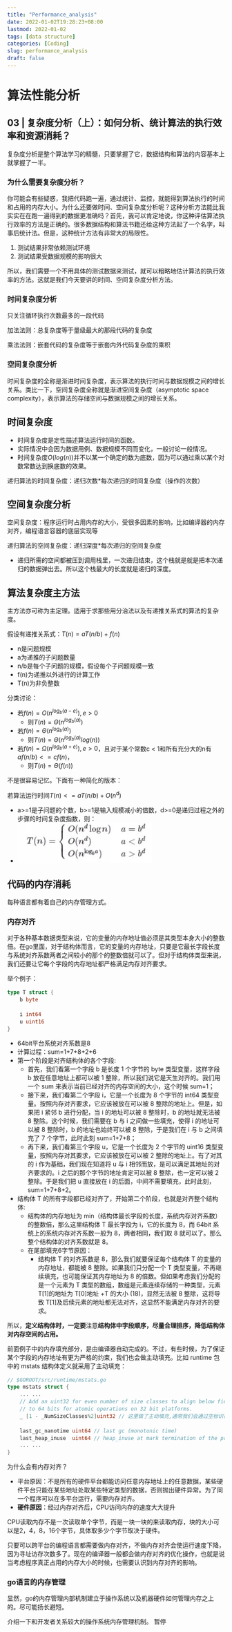 ```yaml
---
title: "Performance_analysis"
date: 2022-01-02T19:28:23+08:00
lastmod: 2022-01-02
tags: [data structure]
categories: [Coding]
slug: performance_analysis
draft: false
---
```

# 算法性能分析
## 03 | 复杂度分析（上）：如何分析、统计算法的执行效率和资源消耗？

复杂度分析是整个算法学习的精髓，只要掌握了它，数据结构和算法的内容基本上就掌握了一半。

### 为什么需要复杂度分析？

你可能会有些疑惑，我把代码跑一遍，通过统计、监控，就能得到算法执行的时间和占用的内存大小。为什么还要做时间、空间复杂度分析呢？这种分析方法能比我实实在在跑一遍得到的数据更准确吗？首先，我可以肯定地说，你这种评估算法执行效率的方法是正确的。很多数据结构和算法书籍还给这种方法起了一个名字，叫事后统计法。但是，这种统计方法有非常大的局限性。

1. 测试结果非常依赖测试环境
2. 测试结果受数据规模的影响很大

所以，我们需要一个不用具体的测试数据来测试，就可以粗略地估计算法的执行效率的方法。这就是我们今天要讲的时间、空间复杂度分析方法。


### 时间复杂度分析

 只关注循环执行次数最多的一段代码

 加法法则：总复杂度等于量级最大的那段代码的复杂度

乘法法则：嵌套代码的复杂度等于嵌套内外代码复杂度的乘积

### 空间复杂度分析

时间复杂度的全称是渐进时间复杂度，表示算法的执行时间与数据规模之间的增长关系。类比一下，空间复杂度全称就是渐进空间复杂度（asymptotic space complexity），表示算法的存储空间与数据规模之间的增长关系。





## 时间复杂度
- 时间复杂度是定性描述算法运行时间的函数。
- 实际情况中会因为数据用例、数据规模不同而变化，一般讨论一般情况。
- 时间复杂度$O(log(n))$并不以某一个确定的数为底数，因为可以通过乘以某个对数常数达到换底数的效果。

递归算法的时间复杂度：递归次数*每次递归的时间复杂度（操作的次数）
## 空间复杂度分析
空间复杂度：程序运行时占用内存的大小，受很多因素的影响，比如编译器的内存对齐，编程语言容器的底层实现等

递归算法的空间复杂度：递归深度*每次递归的空间复杂度
- 递归所需的空间都被压到调用栈里，一次递归结束，这个栈就是就是把本次递归的数据弹出去。所以这个栈最大的长度就是递归的深度。
## 算法复杂度主方法
主方法亦可称为主定理。适用于求那些用分治法以及有递推关系式的算法的复杂度。

假设有递推关系式：$T(n)=aT(n/b)+f(n)$ 
- n是问题规模
- a为递推的子问题数量
- n/b是每个子问题的规模，假设每个子问题规模一致
- f(n)为递推以外进行的计算工作
- T(n)为非负整数

分类讨论：
- 若$f(n)=O(n^{log_b(a-e)}),e>0$
    - 则$T(n)=Θ(n^{log_b(a)})$
- 若$f(n)=Θ(n^{log_b(a)})$
    - 则$T(n)=Θ(n^{log_b(a)}log(n))$
- 若$f(n)=Ω(n^{log_b(a+e)}),e>0$，且对于某个常数c < 1和所有充分大的n有$af(n/b)<=cf(n)$，
    - 则$T(n)=Θ(f(n))$

不是很容易记忆。下面有一种简化的版本：

若算法运行时间$T(n)<=aT(n/b)+O(n^d)$
- a>=1是子问题的个数，b>=1是输入规模减小的倍数，d>=0是递归过程之外的步骤的时间复杂度指数，则：
- ![](https://raw.githubusercontent.com/JF-011101/Image_hosting_rep/main/20220303125128.png)
## 代码的内存消耗
每种语言都有着自己的内存管理方式。
### 内存对齐

对于各种基本数据类型来说，它的变量的内存地址值必须是其类型本身大小的整数倍。在go里面，对于结构体而言，它的变量的内存地址，只要是它最长字段长度与系统对齐系数两者之间较小的那个的整数倍就可以了。但对于结构体类型来说，我们还要让它每个字段的内存地址都严格满足内存对齐要求。

举个例子：
```go
type T struct {
    b byte

    i int64
    u uint16
}
```
- 64bit平台系统对齐系数是8
- 计算过程：sum=1+7+8+2+6
- 第一个阶段是对齐结构体的各个字段:
    - 首先，我们看第一个字段 b 是长度 1 个字节的 byte 类型变量，这样字段 b 放在任意地址上都可以被 1 整除，所以我们说它是天生对齐的。我们用一个 sum 来表示当前已经对齐的内存空间的大小，这个时候 sum=1；
    - 接下来，我们看第二个字段 i，它是一个长度为 8 个字节的 int64 类型变量。按照内存对齐要求，它应该被放在可以被 8 整除的地址上。但是，如果把 i 紧邻 b 进行分配，当 i 的地址可以被 8 整除时，b 的地址就无法被 8 整除。这个时候，我们需要在 b 与 i 之间做一些填充，使得 i 的地址可以被 8 整除时，b 的地址也始终可以被 8 整除，于是我们在 i 与 b 之间填充了 7 个字节，此时此刻 sum=1+7+8；
    - 再下来，我们看第三个字段 u，它是一个长度为 2 个字节的 uint16 类型变量，按照内存对其要求，它应该被放在可以被 2 整除的地址上。有了对其的 i 作为基础，我们现在知道将 u 与 i 相邻而放，是可以满足其地址的对齐要求的。i 之后的那个字节的地址肯定可以被 8 整除，也一定可以被 2 整除。于是我们把 u 直接放在 i 的后面，中间不需要填充，此时此刻，sum=1+7+8+2。
- 结构体 T 的所有字段都已经对齐了，开始第二个阶段，也就是对齐整个结构体:
    - 结构体的内存地址为 min（结构体最长字段的长度，系统内存对齐系数）的整数倍，那么这里结构体 T 最长字段为 i，它的长度为 8，而 64bit 系统上的系统内存对齐系数一般为 8，两者相同，我们取 8 就可以了。那么整个结构体的对齐系数就是 8。
    - 在尾部填充6字节原因：
        - 结构体 T 的对齐系数是 8，那么我们就要保证每个结构体 T 的变量的内存地址，都能被 8 整除。如果我们只分配一个 T 类型变量，不再继续填充，也可能保证其内存地址为 8 的倍数。但如果考虑我们分配的是一个元素为 T 类型的数组，数组是元素连续存储的一种类型，元素 T[1]的地址为 T[0]地址 +T 的大小 (18)，显然无法被 8 整除，这将导致 T[1]及后续元素的地址都无法对齐，这显然不能满足内存对齐的要求。

所以，**定义结构体时，一定要**注意**结构体中字段顺序，尽量合理排序，降低结构体对内存空间的占用。**

前面例子中的内存填充部分，是由编译器自动完成的。不过，有些时候，为了保证某个字段的内存地址有更为严格的约束，我们也会做主动填充。比如 runtime 包中的 mstats 结构体定义就采用了主动填充：
```go
// $GOROOT/src/runtime/mstats.go
type mstats struct {
    ... ...
    // Add an uint32 for even number of size classes to align below fields
    // to 64 bits for atomic operations on 32 bit platforms.
    _ [1 - _NumSizeClasses%2]uint32 // 这里做了主动填充,通常我们会通过空标识符来进行主动填充

    last_gc_nanotime uint64 // last gc (monotonic time)
    last_heap_inuse  uint64 // heap_inuse at mark termination of the previous GC
    ... ...
}
```
为什么会有内存对齐？
- 平台原因：不是所有的硬件平台都能访问任意内存地址上的任意数据，某些硬件平台只能在某些地址处取某些特定类型的数据，否则抛出硬件异常。为了同一个程序可以在多平台运行，需要内存对齐。
- **硬件原因**：经过内存对齐后，CPU访问内存的速度大大提升

CPU读取内存不是一次读取单个字节，而是一块一块的来读取内存，块的大小可以是2，4，8，16个字节，具体取多少个字节取决于硬件。

只要可以跨平台的编程语言都需要做内存对齐，不做内存对齐会使运行速度下降，因为寻址访存次数多了。现在的编译器一般都会做内存对齐的优化操作，也就是说当考虑程序真正占用的内存大小的时候，也需要认识到内存对齐的影响。
### go语言的内存管理
显然，go的内存管理内部机制建立于操作系统以及机器硬件如何管理内存之上的。尽可能扬长避短。

介绍一下和开发者关系较大的操作系统内存管理机制。
暂停